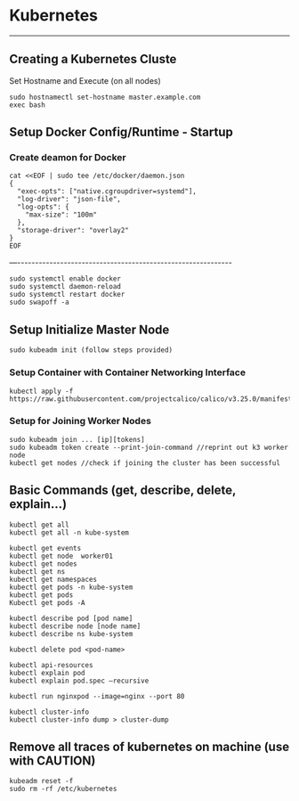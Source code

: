 # Kubernetes
---

## Creating a Kubernetes Cluste

Set Hostname and Execute (on all nodes)
```
sudo hostnamectl set-hostname master.example.com
exec bash
```

## Setup Docker Config/Runtime - Startup

### Create deamon for Docker
```
cat <<EOF | sudo tee /etc/docker/daemon.json
{
  "exec-opts": ["native.cgroupdriver=systemd"],
  "log-driver": "json-file",
  "log-opts": {
	"max-size": "100m"
  },
  "storage-driver": "overlay2"
}
EOF
```
—------------------------------------------------------------
```
sudo systemctl enable docker
sudo systemctl daemon-reload
sudo systemctl restart docker
sudo swapoff -a
```

## Setup Initialize Master Node
```
sudo kubeadm init (follow steps provided)
```

### Setup Container with Container Networking Interface
```
kubectl apply -f https://raw.githubusercontent.com/projectcalico/calico/v3.25.0/manifests/calico.yaml
```

### Setup for Joining Worker Nodes
```
sudo kubeadm join ... [ip][tokens]
sudo kubeadm token create --print-join-command //reprint out k3 worker node
kubectl get nodes //check if joining the cluster has been successful
```

## Basic Commands (get, describe, delete, explain...)
```
kubectl get all
kubectl get all -n kube-system

kubectl get events
kubectl get node  worker01
kubectl get nodes
kubectl get ns
kubectl get namespaces
kubectl get pods -n kube-system
kubectl get pods
Kubectl get pods -A

kubectl describe pod [pod name]
kubectl describe node [node name]
kubectl describe ns kube-system

kubectl delete pod <pod-name>

kubectl api-resources
kubectl explain pod
kubectl explain pod.spec –recursive

kubectl run nginxpod --image=nginx --port 80

kubectl cluster-info
kubectl cluster-info dump > cluster-dump
```

## Remove all traces of kubernetes on machine (use with CAUTION)
```
kubeadm reset -f
sudo rm -rf /etc/kubernetes
```
